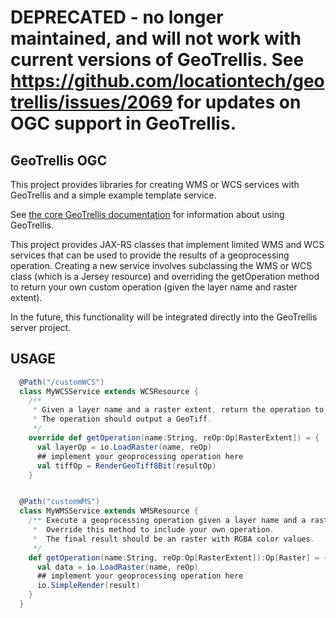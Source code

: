 # DEPRECATED - no longer maintained, and will not work with current versions of GeoTrellis. See https://github.com/locationtech/geotrellis/issues/2069 for updates on OGC support in GeoTrellis.

## GeoTrellis OGC

This project provides libraries for creating WMS or WCS services with GeoTrellis and a simple example template service.

See [the core GeoTrellis documentation](http://geotrellis.github.io/) for information about using GeoTrellis.

This project provides JAX-RS classes that implement limited WMS and WCS services that can be used to provide the results of a geoprocessing operation.  Creating a new service involves subclassing the WMS or WCS class (which is a Jersey
resource) and overriding the getOperation method to return your own custom
operation (given the layer name and raster extent).

In the future, this functionality will be integrated directly into the GeoTrellis server project.


## USAGE

```scala
  @Path("/customWCS")
  class MyWCSService extends WCSResource {
    /**
     * Given a layer name and a raster extent, return the operation to execute.
     * The operation should output a GeoTiff.
     */
    override def getOperation(name:String, reOp:Op[RasterExtent]) = {
      val layerOp = io.LoadRaster(name, reOp)
      ## implement your geoprocessing operation here
      val tiffOp = RenderGeoTiff8Bit(resultOp)
    }


  @Path("customWMS")
  class MyWMSService extends WMSResource {
    /** Execute a geoprocessing operation given a layer name and a raster extent.
     *  Override this method to include your own operation.
     *  The final result should be an raster with RGBA color values.
     */ 
    def getOperation(name:String, reOp:Op[RasterExtent]):Op[Raster] = {
      val data = io.LoadRaster(name, reOp)
      ## implement your geoprocessing operation here
      io.SimpleRender(result)
    }
  }
```

